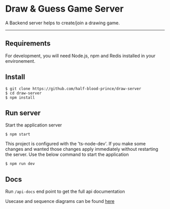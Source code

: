 # Draw & Guess Game Server

A Backend server helps to create/join a drawing game.

---

## Requirements

For development, you will need Node.js, npm and Redis installed in your environement.

## Install

    $ git clone https://github.com/half-blood-prince/draw-server
    $ cd draw-server
    $ npm install

## Run server

Start the application server

    $ npm start

This project is configured with the 'ts-node-dev'. If you make some changes and wanted those changes apply immediately without restarting the server. Use the below command to start the application

    $ npm run dev

## Docs

Run `/api-docs` end point to get the full api documentation

Usecase and sequence diagrams can be found [here](https://half-blood-prince.github.io/draw-server)
